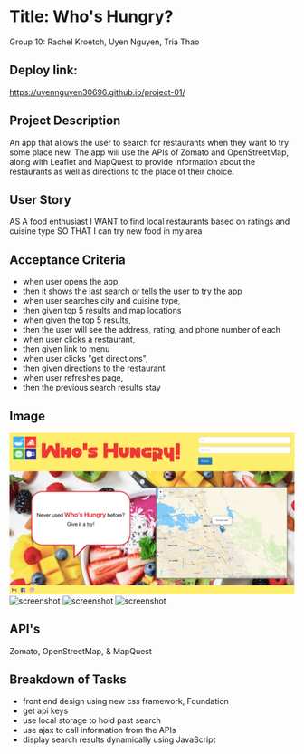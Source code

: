 # Title: Who's Hungry?
Group 10: Rachel Kroetch, Uyen Nguyen, Tria Thao

## Deploy link: 
https://uyennguyen30696.github.io/project-01/

## Project Description
An app that allows the user to search for restaurants when they want to try some place new.  The app will use the APIs of Zomato and OpenStreetMap, along with Leaflet and MapQuest to provide information about the restaurants as well as directions to the place of their choice. 

## User Story
AS A food enthusiast
I WANT to find local restaurants based on ratings and cuisine type
SO THAT I can try new food in my area

## Acceptance Criteria
- when user opens the app, 
- then it shows the last search or tells the user to try the app
- when user searches city and cuisine type, 
- then given top 5 results and map locations
- when given the top 5 results,
- then the user will see the address, rating, and phone number of each
- when user clicks a restaurant, 
- then given link to menu
- when user clicks "get directions", 
- then given directions to the restaurant
- when user refreshes page,
- then the previous search results stay

## Image
![screenshot](./screenshots/openingPage.png)
![screenshot](./screenshots/searchResult.png)
![screenshot](./screenshots/directions.png)
![screenshot](./screenshots/refreshedPage.png)

## API's
Zomato, OpenStreetMap, & MapQuest

## Breakdown of Tasks
- front end design using new css framework, Foundation
- get api keys
- use local storage to hold past search
- use ajax to call information from the APIs
- display search results dynamically using JavaScript